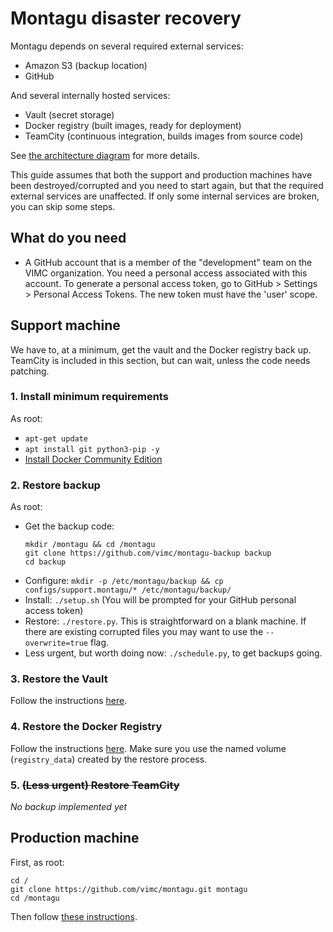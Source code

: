 # Montagu disaster recovery
Montagu depends on several required external services:

* Amazon S3 (backup location)
* GitHub

And several internally hosted services:

* Vault (secret storage)
* Docker registry (built images, ready for deployment)
* TeamCity (continuous integration, builds images from source code)

See [the architecture diagram](diagrams/VIMC%20Architecture.png) for more 
details.

This guide assumes that both the support and production machines have been
destroyed/corrupted and you need to start again, but that the required external
services are unaffected. If only some internal services are broken, you can
skip some steps.

## What do you need
* A GitHub account that is a member of the "development" team on the VIMC 
  organization. You need a personal access associated with this account. To 
  generate a personal access token, go to GitHub > Settings > Personal Access 
  Tokens. The new token must have the 'user' scope.

## Support machine 
We have to, at a minimum, get the vault and the Docker registry back up. 
TeamCity is included in this section, but can wait, unless the code needs 
patching.

### 1. Install minimum requirements
As root:

* `apt-get update`
* `apt install git python3-pip -y`
* [Install Docker Community Edition](https://docs.docker.com/engine/installation/)

### 2. Restore backup
As root:


* Get the backup code:
  ```
  mkdir /montagu && cd /montagu
  git clone https://github.com/vimc/montagu-backup backup
  cd backup
  ```
* Configure: `mkdir -p /etc/montagu/backup && cp configs/support.montagu/* /etc/montagu/backup/`
* Install: `./setup.sh` (You will be prompted for your GitHub personal access
  token)
* Restore: `./restore.py`. This is straightforward on a blank machine. If there
  are existing corrupted files you may want to use the `--overwrite=true` flag.
* Less urgent, but worth doing now: `./schedule.py`, to get backups going.

### 3. Restore the Vault
Follow the instructions [here](https://github.com/vimc/montagu-vault/blob/master/README.md#restoring-the-vault-from-backup).

### 4. Restore the Docker Registry
Follow the instructions [here](https://github.com/vimc/montagu-ci#running-the-registry-on-the-ci-host).
Make sure you use the named volume (`registry_data`) created by the restore 
process.

### 5. ~~(Less urgent) Restore TeamCity~~
_No backup implemented yet_

## Production machine
First, as root:
```
cd /
git clone https://github.com/vimc/montagu.git montagu
cd /montagu
```

Then follow [these instructions](https://github.com/vimc/montagu/blob/master/README.md).

